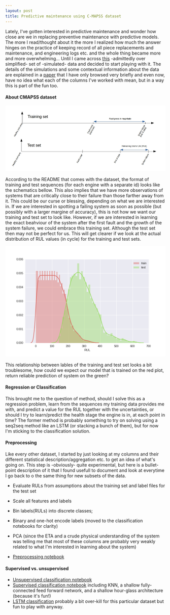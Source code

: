 ```yaml
---
layout: post
title: Predictive maintenance using C-MAPSS dataset
---
```


Lately, I've gotten interested in predictive maintenance and wonder how close are we in replacing preventive maintenance with predictive models. The more I read/thought about it the more I realized how much the answer hinges on the practice of keeping record of all piece replacements and maintenance, and engineering logs etc. and the whole thing became more and more overwhelming... Until I came across [this](https://ti.arc.nasa.gov/tech/dash/pcoe/prognostic-data-repository/#turbofan) -admittedly over simplified- set of -simulated- data and decided to start playing with it. The details of the simulations and some contextual information about the data are explained in a [paper](https://www.google.no/url?sa=t&rct=j&q=&esrc=s&source=web&cd=1&ved=0ahUKEwis05bV4LHWAhWKfRoKHZabAakQFggoMAA&url=https%3A%2F%2Fti.arc.nasa.gov%2Fpublications%2F154%2Fdownload%2F&usg=AFQjCNELnrsSWOvSTQlF39WXmZ9cF9ka5g) that I have only browsed very briefly and even now, have no idea what each of the columns I've worked with mean, but in a way this is part of the fun too.

#### About CMAPSS dataset
![Data description](../images/2017-9-19-pdm/2017-9-19-pdm_data_description.jpg)

According to the README that comes with the dataset, the format of training and test sequences (for each engine with a separate id) looks like the schematics bellow. This also implies that we have more observations of systems that are critically close to their failure than those farther away from it. This could be our curse or blessing, depending on what we are interested in. If we are interested in spotting a failing system as soon as possible (but possibly with a larger margine of accuracy), this is not how we want our training and test set to  look like. However, if we are interested in learning the exact beahviour of the system after the first fault and the growth of the system failure, we could embrace this training set. Although the test set then may not be perfect for us. This will get clearer if we look at the actual distribution of RUL values (in cycle) for the training and test sets.

![Unscaled RUL](../images/2017-9-19-pdm/2017-9-19-pdm_RUL_cycle.png)

This relationship between lables of the training and test set looks a bit troublesome, how could we expect our model that is trained on the red plot, return reliable prediction of system on the green?

#### Regression or Classification

This brought me to the question of method, should I solve this as a regression problem, learn from the sequences my training data provides me with, and predict a value for the RUL together with the uncertainties, or should I try to learn/predict the health stage the engine is in, at each point in time? The former method is probably something to try on solving using a seq2seq method like an LSTM (or stacking a bunch of them), but for now I'm sticking to the classification solution.

#### Preprocessing
Like every other dataset, I started by just looking at my columns and their different statistical description/aggregation etc. to get an idea of what's going on. This step is -obviously- quite experimental, but here is a bullet-point description of it that I found usefull to document and look at everytime I go back to o the same thing for new subsets of the data.

- Evaluate RULs from assumptions about the training set and label files for the test set
- Scale all features and labels
- Bin labels(RULs) into discrete classes; 
- Binary and one-hot encode labels (moved to the classification notebooks for clarity)
- PCA (since the ETA and a crude physical understanding of the system was telling me that most of these columns are probably very weakly related to what I'm interested in learning about the system)

- [Preprocessing notebook](https://github.com/asadisaghar/PdM-C-MAPSST/blob/master/play/publish/preprocessing.ipynb)

#### Supervised vs. unsupervised
- [Unsupervised classification notebook](https://github.com/asadisaghar/PdM-C-MAPSST/blob/master/play/publish/unsupervised_classification.ipynb)
- [Supervised classification notebook](https://github.com/asadisaghar/PdM-C-MAPSST/blob/master/play/publish/supervised_classification.ipynb) including KNN, a shallow fully-connected feed forward network, and a shallow hour-glass architecture (because it's fun!)
- [LSTM classification](https://github.com/asadisaghar/PdM-C-MAPSST/blob/master/play/publish/LSTM_classification.ipynb) probably a bit over-kill for this particular dataset but fun to play with anyway.
